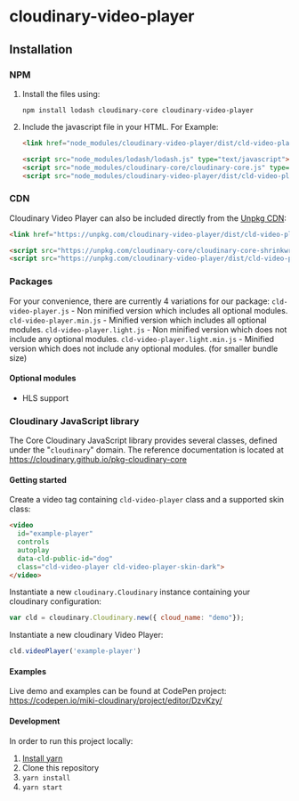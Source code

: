 # cloudinary-video-player

## Installation

### NPM
1. Install the files using:

   ```shell
   npm install lodash cloudinary-core cloudinary-video-player
   ```
1. Include the javascript file in your HTML. For Example:

   ```html
   <link href="node_modules/cloudinary-video-player/dist/cld-video-player.min.css" rel="stylesheet">

   <script src="node_modules/lodash/lodash.js" type="text/javascript"></script>
   <script src="node_modules/cloudinary-core/cloudinary-core.js" type="text/javascript"></script>
   <script src="node_modules/cloudinary-video-player/dist/cld-video-player.min.js" type="text/javascript"></script>
   ```

### CDN

Cloudinary Video Player can also be included directly from the [Unpkg CDN](https://unpkg.com/#/):

```html
<link href="https://unpkg.com/cloudinary-video-player/dist/cld-video-player.min.css" rel="stylesheet">

<script src="https://unpkg.com/cloudinary-core/cloudinary-core-shrinkwrap.min.js" type="text/javascript"></script>
<script src="https://unpkg.com/cloudinary-video-player/dist/cld-video-player.min.js" type="text/javascript"></script>
```

### Packages

For your convenience, there are currently 4 variations for our package:
`cld-video-player.js` - Non minified version which includes all optional modules.
`cld-video-player.min.js` - Minified version which includes all optional modules.
`cld-video-player.light.js` - Non minified version which does not include any optional modules.
`cld-video-player.light.min.js` - Minified version which does not include any optional modules. (for smaller bundle size)

#### Optional modules

- HLS support

### Cloudinary JavaScript library

The Core Cloudinary JavaScript library provides several classes, defined under the "`cloudinary`" domain. The reference documentation is located at https://cloudinary.github.io/pkg-cloudinary-core

#### Getting started

Create a video tag containing `cld-video-player` class and a supported skin class:
```html
<video
  id="example-player"
  controls
  autoplay
  data-cld-public-id="dog"
  class="cld-video-player cld-video-player-skin-dark">
</video>
```

Instantiate a new `cloudinary.Cloudinary` instance containing your cloudinary configuration:

```javascript
var cld = cloudinary.Cloudinary.new({ cloud_name: "demo"});
```

Instantiate a new cloudinary Video Player:
```javascript
cld.videoPlayer('example-player')
```

#### Examples
Live demo and examples can be found at CodePen project: https://codepen.io/miki-cloudinary/project/editor/DzvKzy/

#### Development
In order to run this project locally:
1. [Install yarn](https://yarnpkg.com/lang/en/docs/install/)
1. Clone this repository
1. `yarn install`
1. `yarn start`
